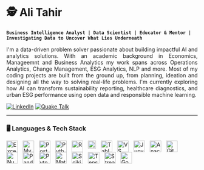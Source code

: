 # 🕵️  Ali Tahir
<div align="left">
  
**`Business Intelligence Analyst | Data Scientist | Educator & Mentor | Investigating Data to Uncover What Lies Underneath`**

</div>

<div align="justify">
  
I'm a data-driven problem solver passionate about building impactful AI and analytics solutions. With an academic background in Economics, Manageemnt and Business Analytics my work spans across Operations Analytics, Change Management, ESG Analytics, NLP and more. Most of my coding projects are built from the ground up, from planning, ideation and designing all the way to solving real-life problems. I'm currently exploring how AI can transform sustainability reporting, healthcare diagnostics, and urban ESG performance using open data and responsible machine learning.

<div align="left">

[![LinkedIn](https://img.shields.io/badge/Profile-LinkedIn-blue?logo=linkedin)](https://www.linkedin.com/in/salitahir/)    [![Quake Talk](https://img.shields.io/badge/Quake%20Talk-Prototype-orange?logo=streamlit)](https://github.com/salitahir/Quake_Talk)

</div>

---

### 🖥️ Languages & Tech Stack          

<img align="left" alt="Excel" width="30px" style="padding-right:10px;" src="https://img.icons8.com/color/48/000000/microsoft-excel-2019--v1.png" />
<img align="left" alt="My SQL" width="30px" style="padding-right:10px;" src="https://cdn.jsdelivr.net/gh/devicons/devicon@latest/icons/mysql/mysql-original.svg" />
<img align="left" alt="PostgresSQL" width="30px" style="padding-right:10px;" src="https://cdn.jsdelivr.net/gh/devicons/devicon@latest/icons/postgresql/postgresql-original.svg" />
<img align="left" alt="Python" width="30px" style="padding-right:10px;" src="https://cdn.jsdelivr.net/gh/devicons/devicon@latest/icons/python/python-original.svg" />
<img align="left" alt="R" width="30px" style="padding-right:10px;" img src="https://cdn.jsdelivr.net/gh/devicons/devicon@latest/icons/r/r-original.svg" />
<img align="left" alt="Power BI" width="21px" style="padding-right:10px;" src="https://raw.githubusercontent.com/microsoft/PowerBI-Icons/main/SVG/Power-BI.svg" />
<img align="left" alt="Tableau" width="30px" style="padding-right:10px;" src="https://img.icons8.com/color/48/000000/tableau-software.png" />
<img align="left" alt="VS Code" width="30px" style="padding-right:10px;" src="https://cdn.jsdelivr.net/gh/devicons/devicon@latest/icons/visualstudio/visualstudio-original.svg" />
<img align="left" alt="Jupyter" width="30px" style="padding-right:10px;" src="https://cdn.jsdelivr.net/gh/devicons/devicon@latest/icons/jupyter/jupyter-original-wordmark.svg" />
<img align="left" alt="Anaconda" width="30px" style="padding-right:10px;" src="https://cdn.jsdelivr.net/gh/devicons/devicon@latest/icons/anaconda/anaconda-original.svg" />
<img align="left" alt="GitHub" width="30px" style="padding-right:10px;" src="https://img.icons8.com/?size=100&id=AZOZNnY73haj&format=png&color=000000.png" />
<img align="left" alt="Numpy" width="30px" style="padding-right:10px;" src="https://cdn.jsdelivr.net/gh/devicons/devicon@latest/icons/numpy/numpy-original.svg" />
<img align="left" alt="Pandas" width="30px" style="padding-right:10px;" src="https://cdn.jsdelivr.net/gh/devicons/devicon@latest/icons/pandas/pandas-original.svg" />
<img align="left" alt="Pytorch" width="30px" style="padding-right:10px;" src="https://cdn.jsdelivr.net/gh/devicons/devicon@latest/icons/pytorch/pytorch-original.svg" />
<img align="left" alt="Matplotlib" width="30px" style="padding-right:10px;" src="https://cdn.jsdelivr.net/gh/devicons/devicon@latest/icons/matplotlib/matplotlib-original.svg" />
<img align="left" alt="Scikitlearn" width="30px" style="padding-right:10px;" src="https://cdn.jsdelivr.net/gh/devicons/devicon@latest/icons/scikitlearn/scikitlearn-original.svg" />
<img align="left" alt="Tensorflow" width="30px" style="padding-right:10px;" src="https://cdn.jsdelivr.net/gh/devicons/devicon@latest/icons/tensorflow/tensorflow-original.svg" />
<img align="left" alt="Streamlit" width="30px" style="padding-right:10px;" src="https://cdn.jsdelivr.net/gh/devicons/devicon@latest/icons/streamlit/streamlit-original.svg" />
<img align="left" alt="Google Cloud" width="30px" style="padding-right:10px;" src="https://cdn.jsdelivr.net/gh/devicons/devicon@latest/icons/googlecloud/googlecloud-original.svg" />

<br />

#
